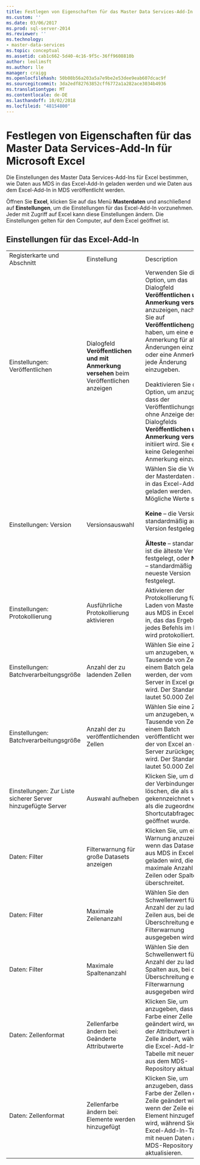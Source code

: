```yaml
---
title: Festlegen von Eigenschaften für das Master Data Services-Add-In für Microsoft Excel | Microsoft-Dokumentation
ms.custom: ''
ms.date: 03/06/2017
ms.prod: sql-server-2014
ms.reviewer: ''
ms.technology:
- master-data-services
ms.topic: conceptual
ms.assetid: cab1c662-5d40-4c16-9f5c-36ff9608810b
author: leolimsft
ms.author: lle
manager: craigg
ms.openlocfilehash: 50b08b56a203a5a7e9be2e53dee9eab607dcac9f
ms.sourcegitcommit: 3da2edf82763852cff6772a1a282ace3034b4936
ms.translationtype: MT
ms.contentlocale: de-DE
ms.lasthandoff: 10/02/2018
ms.locfileid: "48154800"
---
```

# <a name="setting-properties-for-master-data-services-add-in-for-excel"></a>Festlegen von Eigenschaften für das Master Data Services-Add-In für Microsoft Excel
  Die Einstellungen des Master Data Services-Add-Ins für Excel bestimmen, wie Daten aus MDS in das Excel-Add-In geladen werden und wie Daten aus dem Excel-Add-In in MDS veröffentlicht werden.  
  
 Öffnen Sie **Excel**, klicken Sie auf das Menü **Masterdaten** und anschließend auf **Einstellungen**, um die Einstellungen für das Excel-Add-In vorzunehmen. Jeder mit Zugriff auf Excel kann diese Einstellungen ändern. Die Einstellungen gelten für den Computer, auf dem Excel geöffnet ist.  
  
## <a name="excel-add-in-settings"></a>Einstellungen für das Excel-Add-In  
  
||||  
|-|-|-|  
|Registerkarte und Abschnitt|Einstellung|Description|  
|Einstellungen: Veröffentlichen|Dialogfeld **Veröffentlichen und mit Anmerkung versehen** beim Veröffentlichen anzeigen|Verwenden Sie diese Option, um das Dialogfeld **Veröffentlichen und mit Anmerkung versehen** anzuzeigen, nachdem Sie auf **Veröffentlichen**geklickt haben, um eine einzelne Anmerkung für alle Änderungen einzugeben oder eine Anmerkung für jede Änderung einzugeben.<br /><br /> Deaktivieren Sie die Option, um anzugeben, dass der Veröffentlichungsprozess ohne Anzeige des Dialogfelds **Veröffentlichen und mit Anmerkung versehen** initiiert wird. Sie erhalten keine Gelegenheit, eine Anmerkung einzugeben.|  
|Einstellungen: Version|Versionsauswahl|Wählen Sie die Version der Masterdaten aus, die in das Excel-Add-In geladen werden. Mögliche Werte sind:<br /><br /> **Keine** – die Version ist standardmäßig auf keine Version festgelegt<br /><br /> **Älteste** – standardmäßig ist die älteste Version festgelegt, oder **Neueste** – standardmäßig ist die neueste Version festgelegt.|  
|Einstellungen: Protokollierung|Ausführliche Protokollierung aktivieren|Aktivieren der Protokollierung für das Laden von Masterdaten aus MDS in Excel-Add-in, das das Ergebnis jedes Befehls im Dienst wird protokolliert.|  
|Einstellungen: Batchverarbeitungsgröße|Anzahl der zu ladenden Zellen|Wählen Sie eine Zahl aus, um anzugeben, wie viele Tausende von Zellen in einem Batch geladen werden, der vom MDS-Server in Excel geladen wird. Der Standardwert lautet 50.000 Zellen.|  
|Einstellungen: Batchverarbeitungsgröße|Anzahl der zu veröffentlichenden Zellen|Wählen Sie eine Zahl aus, um anzugeben, wie viele Tausende von Zellen in einem Batch veröffentlicht werden, der von Excel an den Server zurückgegeben wird. Der Standardwert lautet 50.000 Zellen.|  
|Einstellungen: Zur Liste sicherer Server hinzugefügte Server|Auswahl aufheben|Klicken Sie, um die Liste der Verbindungen zu löschen, die als sicher gekennzeichnet wurden, als die zugeordnete Shortcutabfragedatei geöffnet wurde.|  
|Daten: Filter|Filterwarnung für große Datasets anzeigen|Klicken Sie, um eine Warnung anzuzeigen, wenn das Dataset, das aus MDS in Excel geladen wird, die maximale Anzahl der Zeilen oder Spalten überschreitet.|  
|Daten: Filter|Maximale Zeilenanzahl|Wählen Sie den Schwellenwert für die Anzahl der zu ladenden Zeilen aus, bei dessen Überschreitung eine Filterwarnung ausgegeben wird.|  
|Daten: Filter|Maximale Spaltenanzahl|Wählen Sie den Schwellenwert für die Anzahl der zu ladenden Spalten aus, bei dessen Überschreitung eine Filterwarnung ausgegeben wird.|  
|Daten: Zellenformat|Zellenfarbe ändern bei: Geänderte Attributwerte|Klicken Sie, um anzugeben, dass die Farbe einer Zelle geändert wird, wenn sich der Attributwert in dieser Zelle ändert, während Sie die Excel-Add-In-Tabelle mit neuen Daten aus dem MDS-Repository aktualisieren.|  
|Daten: Zellenformat|Zellenfarbe ändern bei: Elemente werden hinzugefügt|Klicken Sie, um anzugeben, dass die Farbe der Zellen einer Zeile geändert wird, wenn der Zeile ein neues Element hinzugefügt wird, während Sie die Excel-Add-In-Tabelle mit neuen Daten aus dem MDS-Repository aktualisieren.|  
  
  

